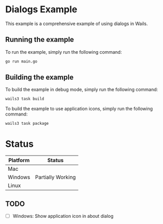 # Dialogs Example

This example is a comprehensive example of using dialogs in Wails. 

## Running the example

To run the example, simply run the following command:

```bash
go run main.go
```

## Building the example

To build the example in debug mode, simply run the following command:

```bash
wails3 task build
```

To build the example to use application icons, simply run the following command:

```bash
wails3 task package
```


# Status

| Platform | Status            |
|----------|-------------------|
| Mac      |                   |
| Windows  | Partially Working |
| Linux    |                   |

## TODO

- [ ] Windows: Show application icon in about dialog